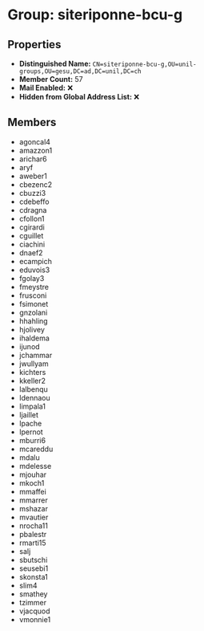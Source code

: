 # Group: siteriponne-bcu-g

## Properties

- **Distinguished Name:** `CN=siteriponne-bcu-g,OU=unil-groups,OU=gesu,DC=ad,DC=unil,DC=ch`
- **Member Count:** 57
- **Mail Enabled:** ❌
- **Hidden from Global Address List:** ❌

## Members

- agoncal4
- amazzon1
- arichar6
- aryf
- aweber1
- cbezenc2
- cbuzzi3
- cdebeffo
- cdragna
- cfollon1
- cgirardi
- cguillet
- ciachini
- dnaef2
- ecampich
- eduvois3
- fgolay3
- fmeystre
- frusconi
- fsimonet
- gnzolani
- hhahling
- hjolivey
- ihaldema
- ijunod
- jchammar
- jwullyam
- kichters
- kkeller2
- lalbenqu
- ldennaou
- limpala1
- ljaillet
- lpache
- lpernot
- mburri6
- mcareddu
- mdalu
- mdelesse
- mjouhar
- mkoch1
- mmaffei
- mmarrer
- mshazar
- mvautier
- nrocha11
- pbalestr
- rmarti15
- salj
- sbutschi
- seusebi1
- skonsta1
- slim4
- smathey
- tzimmer
- vjacquod
- vmonnie1
